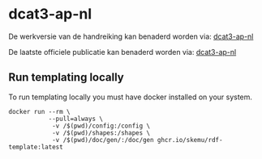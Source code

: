 # dcat3-ap-nl
De werkversie van de handreiking kan benaderd worden via: [dcat3-ap-nl](https://geonovum.github.io/DCAT-AP-NL30/)

De laatste officiele publicatie kan benaderd worden via: [dcat3-ap-nl](https://docs.geostandaarden.nl/dcat/dcat-ap-nl30/)


## Run templating locally

To run templating locally you must have docker installed on your system.

```shell
docker run --rm \
           --pull=always \
            -v /$(pwd)/config:/config \
            -v /$(pwd)/shapes:/shapes \
            -v /$(pwd)/doc/gen/:/doc/gen ghcr.io/skemu/rdf-template:latest
```
